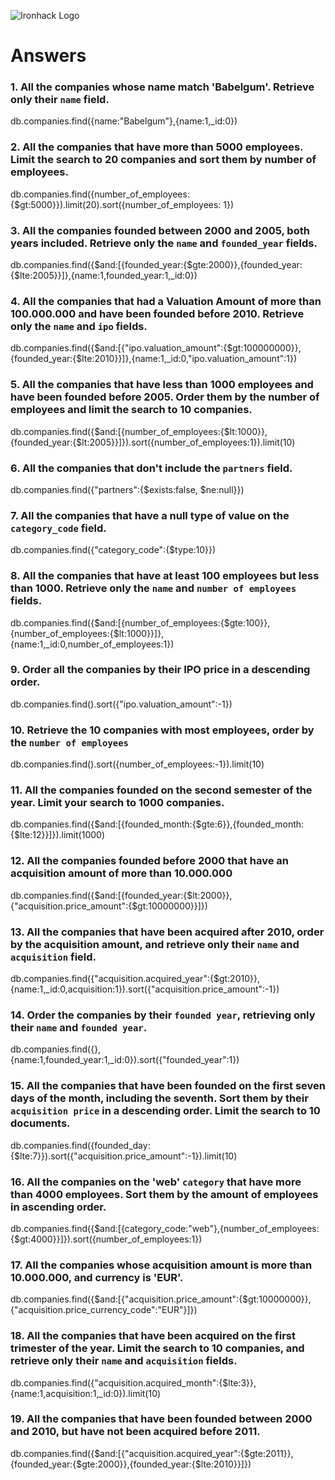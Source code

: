 ![Ironhack Logo](https://i.imgur.com/1QgrNNw.png)

# Answers

### 1. All the companies whose name match 'Babelgum'. Retrieve only their `name` field.

db.companies.find({name:"Babelgum"},{name:1,_id:0})

### 2. All the companies that have more than 5000 employees. Limit the search to 20 companies and sort them by **number of employees**.

db.companies.find({number_of_employees:{$gt:5000}}).limit(20).sort({number_of_employees: 1})

### 3. All the companies founded between 2000 and 2005, both years included. Retrieve only the `name` and `founded_year` fields.

db.companies.find({$and:[{founded_year:{$gte:2000}},{founded_year:{$lte:2005}}]},{name:1,founded_year:1,_id:0})

### 4. All the companies that had a Valuation Amount of more than 100.000.000 and have been founded before 2010. Retrieve only the `name` and `ipo` fields.

db.companies.find({$and:[{"ipo.valuation_amount":{$gt:100000000}},{founded_year:{$lte:2010}}]},{name:1,_id:0,"ipo.valuation_amount":1})

### 5. All the companies that have less than 1000 employees and have been founded before 2005. Order them by the number of employees and limit the search to 10 companies.

db.companies.find({$and:[{number_of_employees:{$lt:1000}},{founded_year:{$lt:2005}}]}).sort({number_of_employees:1}).limit(10)

### 6. All the companies that don't include the `partners` field.

db.companies.find({"partners":{$exists:false, $ne:null}})

### 7. All the companies that have a null type of value on the `category_code` field.

db.companies.find({"category_code":{$type:10}})

### 8. All the companies that have at least 100 employees but less than 1000. Retrieve only the `name` and `number of employees` fields.

db.companies.find({$and:[{number_of_employees:{$gte:100}},{number_of_employees:{$lt:1000}}]},{name:1,_id:0,number_of_employees:1})

### 9. Order all the companies by their IPO price in a descending order.

db.companies.find().sort({"ipo.valuation_amount":-1})

### 10. Retrieve the 10 companies with most employees, order by the `number of employees`

db.companies.find().sort({number_of_employees:-1}).limit(10)

### 11. All the companies founded on the second semester of the year. Limit your search to 1000 companies.

db.companies.find({$and:[{founded_month:{$gte:6}},{founded_month:{$lte:12}}]}).limit(1000)

### 12. All the companies founded before 2000 that have an acquisition amount of more than 10.000.000

db.companies.find({$and:[{founded_year:{$lt:2000}},{"acquisition.price_amount":{$gt:10000000}}]})

### 13. All the companies that have been acquired after 2010, order by the acquisition amount, and retrieve only their `name` and `acquisition` field.

db.companies.find({"acquisition.acquired_year":{$gt:2010}},{name:1,_id:0,acquisition:1}).sort({"acquisition.price_amount":-1})

### 14. Order the companies by their `founded year`, retrieving only their `name` and `founded year`.

db.companies.find({},{name:1,founded_year:1,_id:0}).sort({"founded_year":1})

### 15. All the companies that have been founded on the first seven days of the month, including the seventh. Sort them by their `acquisition price` in a descending order. Limit the search to 10 documents.

db.companies.find({founded_day:{$lte:7}}).sort({"acquisition.price_amount":-1}).limit(10)

### 16. All the companies on the 'web' `category` that have more than 4000 employees. Sort them by the amount of employees in ascending order.

db.companies.find({$and:[{category_code:"web"},{number_of_employees:{$gt:4000}}]}).sort({number_of_employees:1})

### 17. All the companies whose acquisition amount is more than 10.000.000, and currency is 'EUR'.

db.companies.find({$and:[{"acquisition.price_amount":{$gt:10000000}},{"acquisition.price_currency_code":"EUR"}]})

### 18. All the companies that have been acquired on the first trimester of the year. Limit the search to 10 companies, and retrieve only their `name` and `acquisition` fields.

db.companies.find({"acquisition.acquired_month":{$lte:3}},{name:1,acquisition:1,_id:0}).limit(10)

### 19. All the companies that have been founded between 2000 and 2010, but have not been acquired before 2011.

db.companies.find({$and:[{"acquisition.acquired_year":{$gte:2011}},{founded_year:{$gte:2000}},{founded_year:{$lte:2010}}]})

